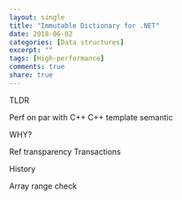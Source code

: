 ```yaml
---
layout: single
title: "Immutable Dictionary for .NET"
date: 2018-06-02
categories: [Data structures]
excerpt: ""
tags: [High-performance]
comments: true
share: true
---
```


TLDR

Perf on par with C++
C++ template semantic

WHY?

Ref transparency
Transactions

History

Array range check